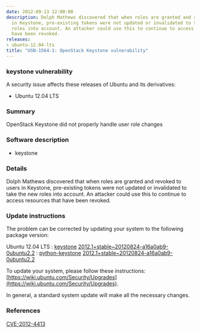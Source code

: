 ```yaml
---
date: 2012-09-13 12:00:00
description: Dolph Mathews discovered that when roles are granted and revoked to users
  in Keystone, pre-existing tokens were not updated or invalidated to take the new
  roles into account. An attacker could use this to continue to access resources that
  have been revoked.
releases:
- ubuntu-12.04-lts
title: "USN-1564-1: OpenStack Keystone vulnerability"
---
```


### keystone vulnerability

A security issue affects these releases of Ubuntu and its derivatives:

* Ubuntu 12.04 LTS

### Summary

OpenStack Keystone did not properly handle user role changes 

### Software description

* keystone 

### Details

Dolph Mathews discovered that when roles are granted and revoked to users in Keystone, pre-existing tokens were not updated or invalidated to take the new roles into account. An attacker could use this to continue to access resources that have been revoked. 

### Update instructions

The problem can be corrected by updating your system to the following package version:

Ubuntu 12.04 LTS
 : [keystone](https://launchpad.net/ubuntu/+source/keystone) <span> [2012.1+stable~20120824-a16a0ab9-0ubuntu2.2](https://launchpad.net/ubuntu/+source/keystone/2012.1+stable~20120824-a16a0ab9-0ubuntu2.2) </span> 
 : [python-keystone](https://launchpad.net/ubuntu/+source/keystone) <span> [2012.1+stable~20120824-a16a0ab9-0ubuntu2.2](https://launchpad.net/ubuntu/+source/keystone/2012.1+stable~20120824-a16a0ab9-0ubuntu2.2) </span> 

To update your system, please follow these instructions: [https://wiki.ubuntu.com/Security/Upgrades](https://wiki.ubuntu.com/Security/Upgrades).

In general, a standard system update will make all the necessary changes. 

### References

 [CVE-2012-4413](http://people.ubuntu.com/~ubuntu-security/cve/CVE-2012-4413)
